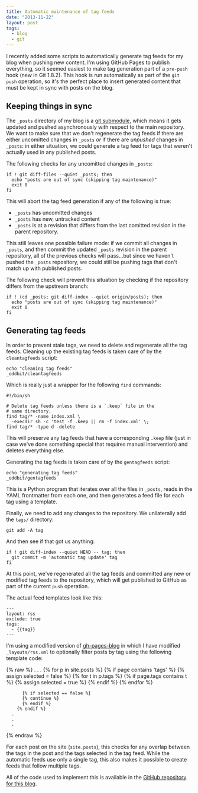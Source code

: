 ```yaml
---
title: Automatic maintenance of tag feeds
date: "2013-11-22"
layout: post
tags:
  - blog
  - git
---
```


I recently added some scripts to automatically generate tag feeds for
my blog when pushing new content.  I'm using GitHub Pages to publish
everything, so it seemed easiest to make tag generation part of a
`pre-push` hook (new in Git 1.8.2).  This hook is run automatically as
part of the `git push` operation, so it's the perfect place to insert
generated content that must be kept in sync with posts on the blog.

<!-- more -->

## Keeping things in sync

The `_posts` directory of my blog is a [git submodule][], which means
it gets updated and pushed asynchronously with respect to the main
repository.  We want to make sure that we don't regenerate the tag
feeds if there are either uncomitted changes in `_posts` *or* if there
are *unpushed* changes in `_posts`: in either situation, we could
generate a tag feed for tags that weren't actually used in any
published posts.

[git submodule]: http://git-scm.com/book/en/Git-Tools-Submodules

The following checks for any uncomitted changes in `_posts`:

    if ! git diff-files --quiet _posts; then
      echo "posts are out of sync (skipping tag maintenance)"
      exit 0
    fi

This will abort the tag feed generation if any of the following is
true:

- `_posts` has uncomitted changes
- `_posts` has new, untracked content
- `_posts` is at a revision that differs from the last comitted
  revision in the parent repository.

This still leaves one possible failure mode: if we commit all changes
in `_posts`, and then commit the updated `_posts` revision in the
parent repository, all of the previous checks will pass...but since we
haven't pushed the `_posts` repository, we could still be pushing tags
that don't match up with published posts.

The following check will prevent this situation by checking if the
repository differs from the upstream branch:

    if ! (cd _posts; git diff-index --quiet origin/posts); then
      echo "posts are out of sync (skipping tag maintenance)"
      exit 0
    fi

## Generating tag feeds

In order to prevent stale tags, we need to delete and regenerate all
the tag feeds.  Cleaning up the existing tag feeds is taken care of by
the `cleantagfeeds` script:

    echo "cleaning tag feeds"
    _oddbit/cleantagfeeds

Which is really just a wrapper for the following `find` commands:

    #!/bin/sh

    # Delete tag feeds unless there is a `.keep` file in the
    # same directory.
    find tag/* -name index.xml \
      -execdir sh -c 'test -f .keep || rm -f index.xml' \;
    find tag/* -type d -delete

This will preserve any tag feeds that have a corresponding `.keep`
file (just in case we've done something special that requires manual
intervention) and deletes everything else.

Generating the tag feeds is taken care of by the `gentagfeeds`
script:

    echo "generating tag feeds"
    _oddbit/gentagfeeds

This is a Python program that iterates over all the files in `_posts`,
reads in the YAML frontmatter from each one, and then generates a feed
file for each tag using a template.

Finally, we need to add any changes to the repository.  We
unilaterally add the `tags/` directory:

    git add -A tag

And then see if that got us anything:

    if ! git diff-index --quiet HEAD -- tag; then
      git commit -m 'automatic tag update' tag
    fi

At this point, we've regenerated all the tag feeds and committed any
new or modified tag feeds to the repository, which will get published
to GitHub as part of the current `push` operation.

The actual feed templates look like this:

    ---
    layout: rss
    exclude: true
    tags:
      - {{tag}}
    ---

I'm using a modified version of [gh-pages-blog][] in which I have
modified `_layouts/rss.xml` to optionally filter posts by tag using
the following template code:

{% raw %}
      .
      .
      .
			{% for p in site.posts %}
        {% if page contains 'tags' %}
          {% assign selected = false %}
          {% for t in p.tags %}
            {% if page.tags contains t %}
              {% assign selected = true %}
            {% endif %}
          {% endfor %}

          {% if selected == false %}
          {% continue %}
          {% endif %}
        {% endif %}
      .
      .
      .
{% endraw %}

For each post on the site (`site.posts`), this checks for any overlap
between the tags in the post and the tags selected in the tag feed.
While the automatic feeds use only a single tag, this also makes it
possible to create feeds that follow multiple tags.

All of the code used to implement this is available in the [GitHub
repository for this blog][repo].

[repo]: http://github.com/larsks/blog.oddbit.com/
[gh-pages-blog]: https://github.com/thedereck/gh-pages-blog/

